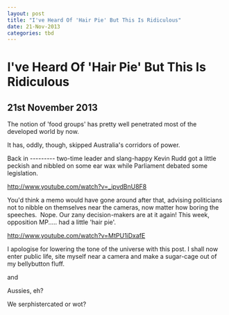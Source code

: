```yaml
---
layout: post
title: "I've Heard Of 'Hair Pie' But This Is Ridiculous"
date: 21-Nov-2013
categories: tbd
---
```


# I've Heard Of 'Hair Pie' But This Is Ridiculous

## 21st November 2013

The notion of 'food groups' has pretty well penetrated most of the developed world by now.

It has,   oddly, though, skipped Australia's corridors of power.

Back in --------- two-time leader and slang-happy Kevin Rudd got a little peckish and nibbled on some ear wax while Parliament debated some legislation.

http://www.youtube.com/watch?v=_ipvdBnU8F8

 

You'd think a memo would have gone around after that, advising politicians not to nibble on themselves near the cameras, now matter how boring the speeches.  Nope. Our zany decision-makers are at it again! This week, opposition MP..... had a little 'hair pie'.

http://www.youtube.com/watch?v=MtPU1iDxafE

I apologise for lowering the tone of the universe with this post. I shall now enter public life, site myself near a camera and make a sugar-cage out of my bellybutton fluff.

and

 

Aussies, eh?

We serphistercated or wot?
